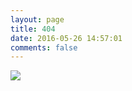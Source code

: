 ```yaml
---
layout: page
title: 404
date: 2016-05-26 14:57:01
comments: false
---
```


![](http://pics.naaln.com/006tNc79gw1f512wx1a79j30cx0e8gmr.jpg)
